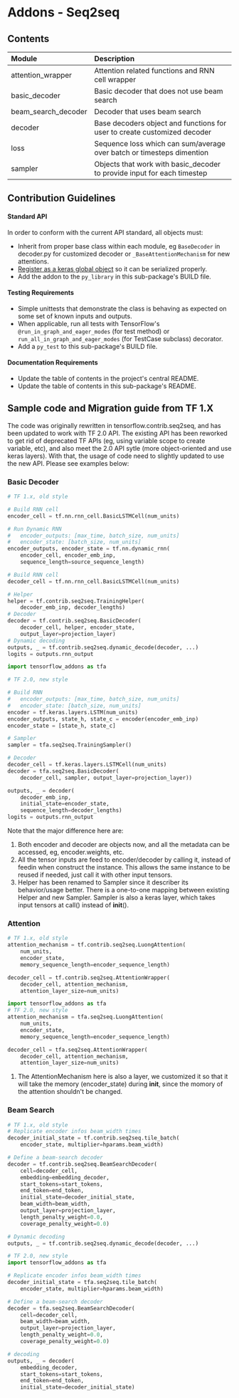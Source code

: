 # Addons - Seq2seq

## Contents
| Module | Description                             |
|:----------------------- |:-----------------------------|
| attention_wrapper | Attention related functions and RNN cell wrapper |
| basic_decoder | Basic decoder that does not use beam search |
| beam_search_decoder | Decoder that uses beam search |
| decoder | Base decoders object and functions for user to create customized decoder |
| loss | Sequence loss which can sum/average over batch or timesteps dimention |
| sampler | Objects that work with basic_decoder to provide input for each timestep |

## Contribution Guidelines
#### Standard API
In order to conform with the current API standard, all objects must:
 * Inherit from proper base class within each module, eg `BaseDecoder` in decoder.py for customized
   decoder or `_BaseAttentionMechanism` for new attentions.
 * [Register as a keras global object](https://github.com/tensorflow/addons/blob/master/tensorflow_addons/utils/python/keras_utils.py)
  so it can be serialized properly.
 * Add the addon to the `py_library` in this sub-package's BUILD file.

#### Testing Requirements
 * Simple unittests that demonstrate the class is behaving as expected on
   some set of known inputs and outputs.
 * When applicable, run all tests with TensorFlow's
   `@run_in_graph_and_eager_modes` (for test method)
   or `run_all_in_graph_and_eager_modes` (for TestCase subclass) decorator.
 * Add a `py_test` to this sub-package's BUILD file.

#### Documentation Requirements
 * Update the table of contents in the project's central README.
 * Update the table of contents in this sub-package's README.

## Sample code and Migration guide from TF 1.X
The code was originally rewritten in tensorflow.contrib.seq2seq, and has been updated to work with
TF 2.0 API. The existing API has been reworked to get rid of deprecated TF APIs (eg, using variable
scope to create variable, etc), and also meet the 2.0 API sytle (more object-oriented and use keras
layers). With that, the usage of code need to slightly updated to use the new API. Please see
examples below:

### Basic Decoder
``` python
# TF 1.x, old style

# Build RNN cell
encoder_cell = tf.nn.rnn_cell.BasicLSTMCell(num_units)

# Run Dynamic RNN
#   encoder_outputs: [max_time, batch_size, num_units]
#   encoder_state: [batch_size, num_units]
encoder_outputs, encoder_state = tf.nn.dynamic_rnn(
    encoder_cell, encoder_emb_inp,
    sequence_length=source_sequence_length)

# Build RNN cell
decoder_cell = tf.nn.rnn_cell.BasicLSTMCell(num_units)

# Helper
helper = tf.contrib.seq2seq.TrainingHelper(
    decoder_emb_inp, decoder_lengths)
# Decoder
decoder = tf.contrib.seq2seq.BasicDecoder(
    decoder_cell, helper, encoder_state,
    output_layer=projection_layer)
# Dynamic decoding
outputs, _ = tf.contrib.seq2seq.dynamic_decode(decoder, ...)
logits = outputs.rnn_output
```

``` python
import tensorflow_addons as tfa

# TF 2.0, new style

# Build RNN
#   encoder_outputs: [max_time, batch_size, num_units]
#   encoder_state: [batch_size, num_units]
encoder = tf.keras.layers.LSTM(num_units)
encoder_outputs, state_h, state_c = encoder(encoder_emb_inp)
encoder_state = [state_h, state_c]

# Sampler
sampler = tfa.seq2seq.TrainingSampler()

# Decoder
decoder_cell = tf.keras.layers.LSTMCell(num_units)
decoder = tfa.seq2seq.BasicDecoder(
    decoder_cell, sampler, output_layer=projection_layer))

outputs, _ = decoder(
    decoder_emb_inp,
    initial_state=encoder_state,
    sequence_length=decoder_lengths)
logits = outputs.rnn_output
```

Note that the major difference here are:

1. Both encoder and decoder are objects now, and all the metadata can be accessed, eg,
   encoder.weights, etc.
1. All the tensor inputs are feed to encoder/decoder by calling it, instead of feedin when construct
   the instance. This allows the same instance to be reused if needed, just call it with other input
   tensors.
1. Helper has been renamed to Sampler since it describer its behavior/usage better. There is a
   one-to-one mapping between existing Helper and new Sampler. Sampler is also a keras layer, which
   takes input tensors at call() instead of __init__().


### Attention
``` python
# TF 1.x, old style
attention_mechanism = tf.contrib.seq2seq.LuongAttention(
    num_units,
    encoder_state,
    memory_sequence_length=encoder_sequence_length)

decoder_cell = tf.contrib.seq2seq.AttentionWrapper(
    decoder_cell, attention_mechanism,
    attention_layer_size=num_units)
```

``` python
import tensorflow_addons as tfa
# TF 2.0, new style
attention_mechanism = tfa.seq2seq.LuongAttention(
    num_units,
    encoder_state,
    memory_sequence_length=encoder_sequence_length)

decoder_cell = tfa.seq2seq.AttentionWrapper(
    decoder_cell, attention_mechanism,
    attention_layer_size=num_units)
```

1. The AttentionMechanism here is also a layer, we customized it so that it will take the memory
   (encoder_state) during __init__, since the momory of the attention shouldn't be changed.

### Beam Search
``` python
# TF 1.x, old style
# Replicate encoder infos beam_width times
decoder_initial_state = tf.contrib.seq2seq.tile_batch(
    encoder_state, multiplier=hparams.beam_width)

# Define a beam-search decoder
decoder = tf.contrib.seq2seq.BeamSearchDecoder(
    cell=decoder_cell,
    embedding=embedding_decoder,
    start_tokens=start_tokens,
    end_token=end_token,
    initial_state=decoder_initial_state,
    beam_width=beam_width,
    output_layer=projection_layer,
    length_penalty_weight=0.0,
    coverage_penalty_weight=0.0)

# Dynamic decoding
outputs, _ = tf.contrib.seq2seq.dynamic_decode(decoder, ...)
```

``` python
# TF 2.0, new style
import tensorflow_addons as tfa

# Replicate encoder infos beam_width times
decoder_initial_state = tfa.seq2seq.tile_batch(
    encoder_state, multiplier=hparams.beam_width)

# Define a beam-search decoder
decoder = tfa.seq2seq.BeamSearchDecoder(
    cell=decoder_cell,
    beam_width=beam_width,
    output_layer=projection_layer,
    length_penalty_weight=0.0,
    coverage_penalty_weight=0.0)

# decoding
outputs, _ = decoder(
    embedding_decoder,
    start_tokens=start_tokens,
    end_token=end_token,
    initial_state=decoder_initial_state)
```
